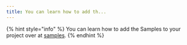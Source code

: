 ```yaml
---
title: You can learn how to add th...
---
```


{% hint style="info" %}
You can learn how to add the Samples to your project over at [samples](../../yarn-spinner-for-unity/samples/ "mention").
{% endhint %}
